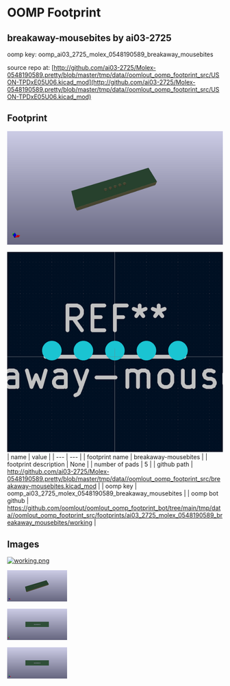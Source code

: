 # OOMP Footprint  
## breakaway-mousebites  by ai03-2725  
  
oomp key: oomp_ai03_2725_molex_0548190589_breakaway_mousebites  
  
source repo at: [http://github.com/ai03-2725/Molex-0548190589.pretty/blob/master/tmp/data//oomlout_oomp_footprint_src/USON-TPDxE05U06.kicad_mod](http://github.com/ai03-2725/Molex-0548190589.pretty/blob/master/tmp/data//oomlout_oomp_footprint_src/USON-TPDxE05U06.kicad_mod)  
## Footprint  
  
[![working_kicad_pcb_3d.png](working_kicad_pcb_3d_600.png)](working_kicad_pcb_3d.png)  
  
[![working.png](working_600.png)](working.png)  
| name | value | 
| --- | --- | 
| footprint name | breakaway-mousebites | 
| footprint description | None | 
| number of pads | 5 | 
| github path | http://github.com/ai03-2725/Molex-0548190589.pretty/blob/master/tmp/data//oomlout_oomp_footprint_src/breakaway-mousebites.kicad_mod | 
| oomp key | oomp_ai03_2725_molex_0548190589_breakaway_mousebites | 
| oomp bot github | https://github.com/oomlout/oomlout_oomp_footprint_bot/tree/main/tmp/data//oomlout_oomp_footprint_src/footprints/ai03_2725_molex_0548190589_breakaway_mousebites/working | 
## Images  
  
[![working.png](working_140.png)](working.png)  
  
[![working_kicad_pcb_3d.png](working_kicad_pcb_3d_140.png)](working_kicad_pcb_3d.png)  
  
[![working_kicad_pcb_3d_back.png](working_kicad_pcb_3d_back_140.png)](working_kicad_pcb_3d_back.png)  
  
[![working_kicad_pcb_3d_front.png](working_kicad_pcb_3d_front_140.png)](working_kicad_pcb_3d_front.png)  
